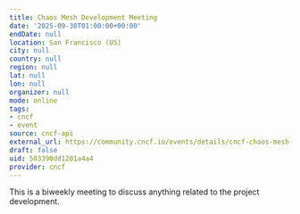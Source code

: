 ```yaml
---
title: Chaos Mesh Development Meeting
date: '2025-09-30T01:00:00+00:00'
endDate: null
location: San Francisco (US)
city: null
country: null
region: null
lat: null
lon: null
organizer: null
mode: online
tags:
- cncf
- event
source: cncf-api
external_url: https://community.cncf.io/events/details/cncf-chaos-mesh-community-presents-chaos-mesh-development-meeting-2025-09-30-1/
draft: false
uid: 503390dd1201a4a4
provider: cncf
---
```

This is a biweekly meeting to discuss anything related to the project development.
